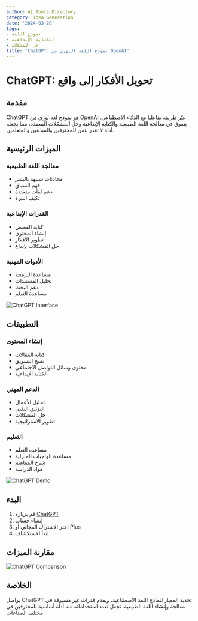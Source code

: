 ```yaml
---
author: AI Tools Directory
category: Idea Generation
date: '2024-03-20'
tags:
- نموذج اللغة
- الكتابة الإبداعية
- حل المشكلات
title: 'ChatGPT: نموذج اللغة الثوري من OpenAI'
---
```


# ChatGPT: تحويل الأفكار إلى واقع

## مقدمة

ChatGPT هو نموذج لغة ثوري من OpenAI غيّر طريقة تفاعلنا مع الذكاء الاصطناعي. يتفوق في معالجة اللغة الطبيعية والكتابة الإبداعية وحل المشكلات المعقدة، مما يجعله أداة لا تقدر بثمن للمحترفين والمبدعين والمتعلمين.

## الميزات الرئيسية

### معالجة اللغة الطبيعية
- محادثات شبيهة بالبشر
- فهم السياق
- دعم لغات متعددة
- تكيف النبرة

### القدرات الإبداعية
- كتابة القصص
- إنشاء المحتوى
- تطوير الأفكار
- حل المشكلات بإبداع

### الأدوات المهنية
- مساعدة البرمجة
- تحليل المستندات
- دعم البحث
- مساعدة التعلم

![ChatGPT Interface](/imgs/chatgpt/interface.jpg)

## التطبيقات

### إنشاء المحتوى
- كتابة المقالات
- نسخ التسويق
- محتوى وسائل التواصل الاجتماعي
- الكتابة الإبداعية

### الدعم المهني
- تحليل الأعمال
- التوثيق التقني
- حل المشكلات
- تطوير الاستراتيجية

### التعليم
- مساعدة التعلم
- مساعدة الواجبات المنزلية
- شرح المفاهيم
- مواد الدراسة

![ChatGPT Demo](/imgs/chatgpt/demo.jpg)

## البدء

1. قم بزيارة [ChatGPT](https://chat.openai.com)
2. إنشاء حساب
3. اختر الاشتراك المجاني أو Plus
4. ابدأ الاستكشاف

## مقارنة الميزات

![ChatGPT Comparison](/imgs/chatgpt/comparison.jpg)

## الخلاصة

يواصل ChatGPT تحديد المعيار لنماذج اللغة الاصطناعية، ويقدم قدرات غير مسبوقة في معالجة وإنشاء اللغة الطبيعية. تجعل تعدد استخداماته منه أداة أساسية للمحترفين في مختلف الصناعات.